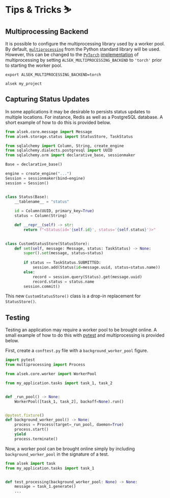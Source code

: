 # Tips & Tricks ⛷️

## Multiprocessing Backend

It is possible to configure the multiprocessing library used by a worker pool.
By default, [`multiprocessing`](https://docs.python.org/3/library/multiprocessing.html) from 
the Python standard library will be used. However, this can be changed to the [`PyTorch`](https://pytorch.org)
[implementation](https://pytorch.org/docs/stable/multiprocessing.html) of multiprocessing
by setting `ALSEK_MULTIPROCESSING_BACKEND` to `'torch'` prior to starting the worker pool.

```shell
export ALSEK_MULTIPROCESSING_BACKEND=torch

alsek my_project
```

## Capturing Status Updates

In some applications it may be desirable to persists status updates 
to multiple locations. For instance, Redis as well as a PostgreSQL database.
A short example of how to do this is provided below.

```python
from alsek.core.message import Message
from alsek.storage.status import StatusStore, TaskStatus

from sqlalchemy import Column, String, create_engine
from sqlalchemy.dialects.postgresql import UUID
from sqlalchemy.orm import declarative_base, sessionmaker

Base = declarative_base()

engine = create_engine("...")
Session = sessionmaker(bind=engine)
session = Session()


class Status(Base):
    __tablename__ = "status"
    
    id = Column(UUID, primary_key=True)
    status = Column(String)

    def __repr__(self) -> str:
        return f"<Status(id='{self.id}', status='{self.status}')>"

    
class CustomStatusStore(StatusStore):
    def set(self, message: Message, status: TaskStatus) -> None:
        super().set(message, status=status)
        
        if status == TaskStatus.SUBMITTED:
            session.add(Status(id=message.uuid, status=status.name))
        else:
            record = session.query(Status).get(message.uuid)
            record.status = status.name
        session.commit()
```

This new `CustomStatusStore()` class is a drop-in replacement for `StatusStore()`.

## Testing

Testing an application may require a worker pool to be brought online.
A small example of how to do this with [pytest](https://docs.pytest.org/en/stable) 
and multiprocessing is provided below.

First, create a `conftest.py` file with a `background_worker_pool` figure. 

```python
import pytest
from multiprocessing import Process

from alsek.core.worker import WorkerPool

from my_application.tasks import task_1, task_2


def _run_pool() -> None:
    WorkerPool([task_1, task_2], backoff=None).run()


@pytest.fixture()
def background_worker_pool() -> None:
    process = Process(target=_run_pool, daemon=True)
    process.start()
    yield 
    process.terminate()
```

Now, a worker pool can be brought online simply by including
`background_worker_pool` in the signature of a test.

```python
from alsek import task
from my_application.tasks import task_1


def test_processing(background_worker_pool: None) -> None:
    message = task_1.generate()
    ...
```
